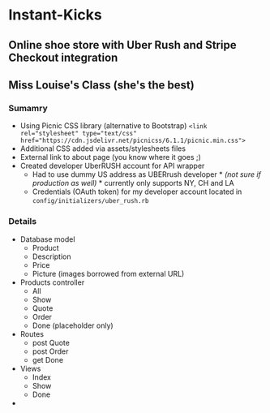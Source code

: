 # Instant-Kicks
## Online shoe store with Uber Rush and Stripe Checkout integration
## Miss Louise's Class (she's the best)

### Sumamry
* Using Picnic CSS library (alternative to Bootstrap)
```<link rel="stylesheet" type="text/css" href="https://cdn.jsdelivr.net/picnicss/6.1.1/picnic.min.css">```
* Additional CSS added via assets/stylesheets files
* External link to about page (you know where it goes ;)
* Created developer UberRUSH account for API wrapper
  * Had to use dummy US address as UBERrush developer * *(not sure if production as well)* * currently only supports NY, CH and LA
  * Credentials (OAuth token) for my developer account located in `config/initializers/uber_rush.rb`

### Details
* Database model
  * Product
  * Description
  * Price
  * Picture (images borrowed from external URL)
* Products controller
  * All
  * Show
  * Quote
  * Order
  * Done (placeholder only)
* Routes
  * post Quote
  * post Order
  * get Done
* Views
  * Index
  * Show
  * Done
*
